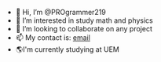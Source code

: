- 👋 Hi, I’m @PROgrammer219
- 👀 I’m interested in study math and physics
- 💞️ I’m looking to collaborate on any project
- 📫 My contact is: [email](murilo.granemannde.souza@escola.pr.gov.br)
- :earth_americas:I'm currently studying at UEM
<!---
PROgrammer219/PROgrammer219 is a ✨ special ✨ repository because its `README.md` (this file) appears on your GitHub profile.
You can click the Preview link to take a look at your changes.
--->
